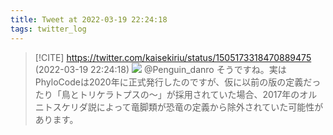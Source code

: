 ```yaml
---
title: Tweet at 2022-03-19 22:24:18
tags: twitter_log
---
```


> [!CITE] https://twitter.com/kaisekiriu/status/1505173318470889475 (2022-03-19 22:24:18)
> ![](https://twitter.com/kaisekiriu/status/1505173318470889475)
> @Penguin_danro そうですね。実はPhyloCodeは2020年に正式発行したのですが、仮に以前の版の定義だったり「鳥とトリケラトプスの〜」が採用されていた場合、2017年のオルニトスケリダ説によって竜脚類が恐竜の定義から除外されていた可能性があります。
